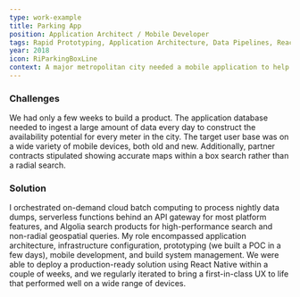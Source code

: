 ```yaml
---
type: work-example
title: Parking App
position: Application Architect / Mobile Developer
tags: Rapid Prototyping, Application Architecture, Data Pipelines, React Native, Flow Types, AWS Batch, REDIS Protocol, ElastiCache, S3, ECS, API Gateway, DynamoDB, Serverless, Automated Deployment, Non-Radial Geo Search, Infrastructure as Code
year: 2018
icon: RiParkingBoxLine
context: A major metropolitan city needed a mobile application to help its residents find parking spots based on historical availability trends and knowledge of upcoming events.
---
```


### Challenges

We had only a few weeks to build a product. The application database needed to ingest a large amount of data every day to construct the availability potential for every meter in the city. The target user base was on a wide variety of mobile devices, both old and new. Additionally, partner contracts stipulated showing accurate maps within a box search rather than a radial search.

### Solution

I orchestrated on-demand cloud batch computing to process nightly data dumps, serverless functions behind an API gateway for most platform features, and Algolia search products for high-performance search and non-radial geospatial queries. My role encompassed application architecture, infrastructure configuration, prototyping (we built a POC in a few days), mobile development, and build system management. We were able to deploy a production-ready solution using React Native within a couple of weeks, and we regularly iterated to bring a first-in-class UX to life that performed well on a wide range of devices.
